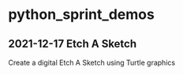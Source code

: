 # python_sprint_demos

## 2021-12-17 Etch A Sketch
Create a digital Etch A Sketch using Turtle graphics